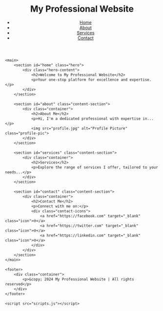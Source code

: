 <!DOCTYPE html>
<html lang="en">

<head>
    <meta charset="UTF-8">
    <meta name="viewport" content="width=device-width, initial-scale=1.0">
    <title>Professional Website</title>
    <link rel="stylesheet" href="styles.css">
</head>

<body>
    <header>
        <div class="container">
            <h1>My Professional Website</h1>
            <nav>
                <ul>
                    <li><a href="#home" class="tab selected">Home</a></li>
                    <li><a href="#about" class="tab">About</a></li>
                    <li><a href="#services" class="tab">Services</a></li>
                    <li><a href="#contact" class="tab">Contact</a></li>
                </ul>
            </nav>
        </div>
    </header>

    <main>
        <section id="home" class="hero">
            <div class="hero-content">
                <h2>Welcome to My Professional Website</h2>
                <p>Your one-stop platform for excellence and expertise.</p>
            </div>
        </section>

        <section id="about" class="content-section">
            <div class="container">
                <h2>About Me</h2>
                <p>Hi, I'm a dedicated professional with expertise in...</p>
                <img src="profile.jpg" alt="Profile Picture" class="profile-pic">
            </div>
        </section>

        <section id="services" class="content-section">
            <div class="container">
                <h2>Services</h2>
                <p>Explore the range of services I offer, tailored to your needs...</p>
            </div>
        </section>

        <section id="contact" class="content-section">
            <div class="container">
                <h2>Contact Me</h2>
                <p>Connect with me on:</p>
                <div class="contact-icons">
                    <a href="https://facebook.com" target="_blank" class="icon">🌐</a>
                    <a href="https://twitter.com" target="_blank" class="icon">🌐</a>
                    <a href="https://linkedin.com" target="_blank" class="icon">🌐</a>
                </div>
            </div>
        </section>
    </main>

    <footer>
        <div class="container">
            <p>&copy; 2024 My Professional Website | All rights reserved</p>
        </div>
    </footer>

    <script src="scripts.js"></script>
</body>

</html>

